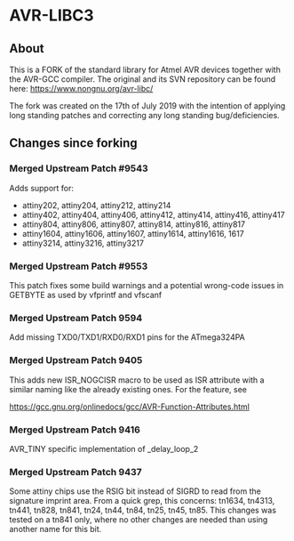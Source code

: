 # AVR-LIBC3
## About

This is a FORK of the standard library for Atmel AVR devices together with the
AVR-GCC compiler.  The original and its SVN repository can be found here: https://www.nongnu.org/avr-libc/

The fork was created on the 17th of July 2019 with the intention of applying long 
standing patches and correcting any long standing bug/deficiencies.

## Changes since forking

### Merged Upstream Patch #9543

Adds support for:

+ attiny202, attiny204, attiny212, attiny214
+ attiny402, attiny404, attiny406, attiny412, attiny414, attiny416, attiny417
+ attiny804, attiny806, attiny807, attiny814, attiny816, attiny817
+ attiny1604, attiny1606, attiny1607, attiny1614, attiny1616, 1617
+ attiny3214, attiny3216, attiny3217

### Merged Upstream Patch #9553

This patch fixes some build warnings and a potential wrong-code issues in GETBYTE as used by vfprintf and vfscanf

### Merged Upstream Patch 9594

Add missing TXD0/TXD1/RXD0/RXD1 pins for the ATmega324PA

### Merged Upstream Patch 9405

This adds new ISR_NOGCISR macro to be used as ISR attribute with a similar naming like the already existing ones.  For the feature, see

<https://gcc.gnu.org/onlinedocs/gcc/AVR-Function-Attributes.html>

### Merged Upstream Patch 9416

AVR_TINY specific implementation of _delay_loop_2

### Merged Upstream Patch 9437

Some attiny chips use the RSIG bit instead of SIGRD to read from the signature
imprint area. From a quick grep, this concerns: tn1634, tn4313, tn441, tn828,
tn841, tn24, tn44, tn84, tn25, tn45, tn85. This changes was tested on a tn841
only, where no other changes are needed than using another name for this bit.
